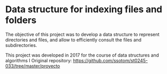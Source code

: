 # Data structure for indexing files and folders
The objective of this project was to develop a data structure to represent directories and files, and allow to efficiently consult the files and subdirectories. 

This project was developed in 2017 for the course of data structures and algorithms I
Original repository: https://github.com/ssotom/st0245-033/tree/master/proyecto
